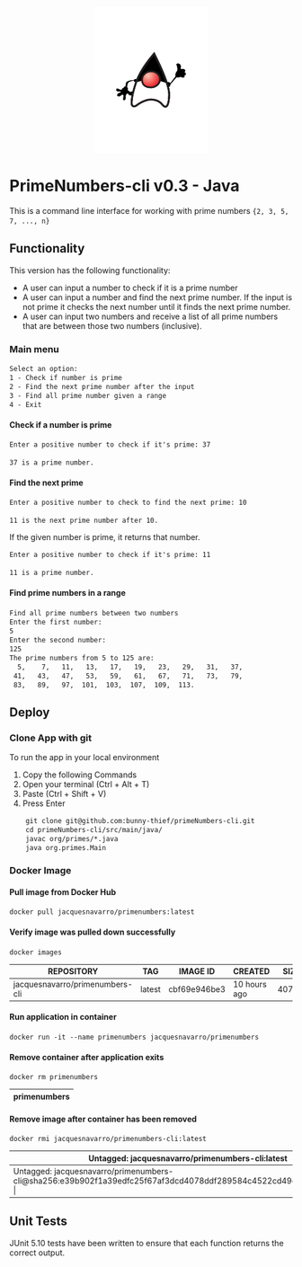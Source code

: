 <p align="center"><img src="ThumbsUp.svg" width="200"></p>

# PrimeNumbers-cli v0.3 - Java

This is a command line interface for working with prime numbers `{2, 3, 5, 7, ..., n}`

## Functionality

This version has the following functionality:
- A user can input a number to check if it is a prime number
- A user can input a number and find the next prime number. If the input is not prime it checks the next number until it finds the next prime number.
- A user can input two numbers and receive a list of all prime numbers that are between those two numbers (inclusive).

### Main menu

    Select an option:
    1 - Check if number is prime
    2 - Find the next prime number after the input
    3 - Find all prime number given a range
    4 - Exit

#### Check if a number is prime

    Enter a positive number to check if it's prime: 37 

    37 is a prime number.

#### Find the next prime

    Enter a positive number to check to find the next prime: 10

    11 is the next prime number after 10.

If the given number is prime, it returns that number.

    Enter a positive number to check if it's prime: 11

    11 is a prime number.

#### Find prime numbers in a range

    Find all prime numbers between two numbers
    Enter the first number:
    5
    Enter the second number:
    125
    The prime numbers from 5 to 125 are:
      5,    7,   11,   13,   17,   19,   23,   29,   31,   37,
     41,   43,   47,   53,   59,   61,   67,   71,   73,   79,
     83,   89,   97,  101,  103,  107,  109,  113.

## Deploy

### Clone App with git

To run the app in your local environment
1. Copy the following Commands
2. Open your terminal (Ctrl + Alt + T)
3. Paste (Ctrl + Shift + V)
4. Press Enter

```
    git clone git@github.com:bunny-thief/primeNumbers-cli.git
    cd primeNumbers-cli/src/main/java/
    javac org/primes/*.java
    java org.primes.Main
```

### Docker Image

#### Pull image from Docker Hub

    docker pull jacquesnavarro/primenumbers:latest

#### Verify image was pulled down successfully

    docker images

| REPOSITORY                      |   TAG  |   IMAGE ID   | CREATED      | SIZE  |
|---------------------------------|:------:|:------------:|--------------|-------|
| jacquesnavarro/primenumbers-cli | latest | cbf69e946be3 | 10 hours ago | 407MB |
    
#### Run application in container

    docker run -it --name primenumbers jacquesnavarro/primenumbers

#### Remove container after application exits

    docker rm primenumbers

| primenumbers |
|--------------|

#### Remove image after container has been removed

    docker rmi jacquesnavarro/primenumbers-cli:latest
| Untagged: jacquesnavarro/primenumbers-cli:latest                                                                     |
|----------------------------------------------------------------------------------------------------------------------|
| Untagged: jacquesnavarro/primenumbers-cli@sha256:e39b902f1a39edfc25f67af3dcd4078ddf289584c4522cd49eb8acb1fd02479a \| |

## Unit Tests

JUnit 5.10 tests have been written to ensure that each function returns the correct output.

